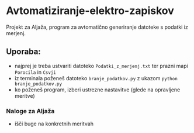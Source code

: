 # Avtomatiziranje-elektro-zapiskov
Projekt za Aljaža, program za avtomatično generiranje datoteke s podatki iz merjenj.

## Uporaba:
+ najprej je treba ustvariti datoteko ``Podatki_z_merjenj.txt`` ter prazni mapi ``Porocila`` in ``Csvji``
+ iz terminala poženeš datoteko ``branje_podatkov.py`` z ukazom ``python branje_podatkov.py``
+ ko poženeš program, izberi ustrezne nastavitve (glede na opravljene meritve)

### Naloge za Aljaža
+ išči buge na konkretnih meritvah
